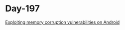 # Day-197

[Exploiting memory corruption vulnerabilities on Android](https://blog.oversecured.com/Exploiting-memory-corruption-vulnerabilities-on-Android/)

